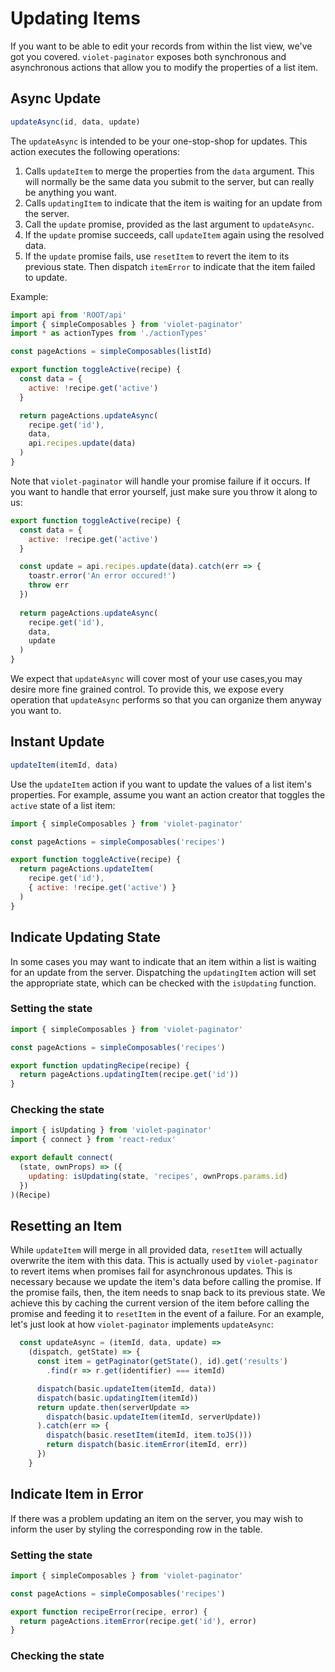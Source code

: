 # Updating Items
If you want to be able to edit your records from within the list view, we've got you covered. `violet-paginator` exposes both synchronous and asynchronous actions that allow you to modify the properties of a list item. 


## Async Update

```javascript
updateAsync(id, data, update)
```

The `updateAsync` is intended to be your one-stop-shop for updates. This action executes the following operations:

1. Calls `updateItem` to merge the properties from the `data` argument. This will normally be the same data you submit to the server, but can really be anything you want.
2. Calls `updatingItem` to indicate that the item is waiting for an update from the server.
3. Call the `update` promise, provided as the last argument to `updateAsync`. 
4. If the `update` promise succeeds, call `updateItem` again using the resolved data.
5. If the `update` promise fails, use `resetItem` to revert the item to its previous state. Then dispatch `itemError` to indicate that the item failed to update.

Example:

```javascript
import api from 'ROOT/api'
import { simpleComposables } from 'violet-paginator'
import * as actionTypes from './actionTypes'

const pageActions = simpleComposables(listId)

export function toggleActive(recipe) {
  const data = {
    active: !recipe.get('active')
  }

  return pageActions.updateAsync(
    recipe.get('id'),
    data,
    api.recipes.update(data)
  )
}
```

Note that `violet-paginator` will handle your promise failure if it occurs. If you want to handle that error yourself, just make sure you throw it along to us:

```javascript
export function toggleActive(recipe) {
  const data = {
    active: !recipe.get('active')
  }

  const update = api.recipes.update(data).catch(err => {
    toastr.error('An error occured!')
    throw err
  })
  
  return pageActions.updateAsync(
    recipe.get('id'),
    data,
    update
  )
}
```

We expect that `updateAsync` will cover most of your use cases,you may desire more fine grained control. To provide this, we expose every operation that `updateAsync` performs so that you can organize them anyway you want to.

## Instant Update

```javascript
updateItem(itemId, data)
```

Use the `updateItem` action if you want to update the values of a list item's properties. For example, assume you want an action creator that toggles the `active` state of a list item:

```javascript
import { simpleComposables } from 'violet-paginator'

const pageActions = simpleComposables('recipes')

export function toggleActive(recipe) {
  return pageActions.updateItem(
    recipe.get('id'),
    { active: !recipe.get('active') }
  )
}
```

## Indicate Updating State

In some cases you may want to indicate that an item within a list is waiting for an update from the server. Dispatching the `updatingItem` action will set the appropriate state, which can be checked with the `isUpdating` function.

### Setting the state

```javascript
import { simpleComposables } from 'violet-paginator'

const pageActions = simpleComposables('recipes')

export function updatingRecipe(recipe) {
  return pageActions.updatingItem(recipe.get('id'))
}
```

### Checking the state

```javascript
import { isUpdating } from 'violet-paginator'
import { connect } from 'react-redux'

export default connect(
  (state, ownProps) => ({
    updating: isUpdating(state, 'recipes', ownProps.params.id)
  })
)(Recipe)
```

## Resetting an Item

While `updateItem` will merge in all provided data, `resetItem` will actually overwrite the item with this data. This is actually used by `violet-paginator` to revert items when promises fail for asynchronous updates. This is necessary because we update the item's data before calling the promise. If the promise fails, then, the item needs to snap back to its previous state. We achieve this by caching the current version of the item before calling the promise and feeding it to `resetItem` in the event of a failure. For an example, let's just look at how `violet-paginator` implements `updateAsync`:

```javascript
  const updateAsync = (itemId, data, update) =>
    (dispatch, getState) => {
      const item = getPaginator(getState(), id).get('results')
        .find(r => r.get(identifier) === itemId)

      dispatch(basic.updateItem(itemId, data))
      dispatch(basic.updatingItem(itemId))
      return update.then(serverUpdate =>
        dispatch(basic.updateItem(itemId, serverUpdate))
      ).catch(err => {
        dispatch(basic.resetItem(itemId, item.toJS()))
        return dispatch(basic.itemError(itemId, err))
      })
    }
```



## Indicate Item in Error

If there was a problem updating an item on the server, you may wish to inform the user by styling the corresponding row in the table.

### Setting the state

```javascript
import { simpleComposables } from 'violet-paginator'

const pageActions = simpleComposables('recipes')

export function recipeError(recipe, error) {
  return pageActions.itemError(recipe.get('id'), error)
}
```

### Checking the state

